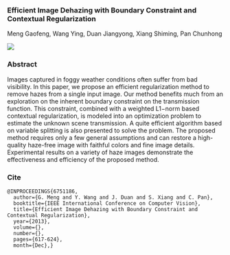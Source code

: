 ### Efficient Image Dehazing with Boundary Constraint and Contextual Regularization

Meng Gaofeng, Wang Ying, Duan Jiangyong, Xiang Shiming, Pan Chunhong

![](./images/fig.jpg)

### Abstract
Images captured in foggy weather conditions often
suffer from bad visibility. In this paper, we propose an efficient
regularization method to remove hazes from a single input
image. Our method benefits much from an exploration on the
inherent boundary constraint on the transmission function.
This constraint, combined with a weighted L1−norm based
contextual regularization, is modeled into an optimization
problem to estimate the unknown scene transmission. A quite
efficient algorithm based on variable splitting is also presented
to solve the problem. The proposed method requires only
a few general assumptions and can restore a high-quality
haze-free image with faithful colors and fine image details.
Experimental results on a variety of haze images demonstrate
the effectiveness and efficiency of the proposed method.

### Cite

```
@INPROCEEDINGS{6751186, 
  author={G. Meng and Y. Wang and J. Duan and S. Xiang and C. Pan}, 
  booktitle={IEEE International Conference on Computer Vision}, 
  title={Efficient Image Dehazing with Boundary Constraint and Contextual Regularization}, 
  year={2013}, 
  volume={}, 
  number={}, 
  pages={617-624}, 
  month={Dec},}
```

